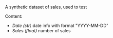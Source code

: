 A synthetic dataset of sales, used to test

Content:

- *Date (str)* date info with format "YYYY-MM-DD"
- *Sales (float)* number of sales

